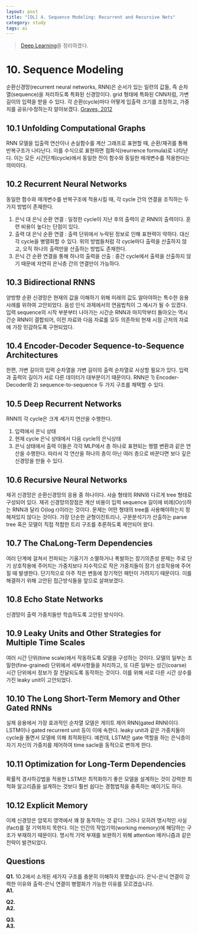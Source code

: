 ```yaml
---
layout: post
title: "[DL] 4. Sequence Modeling: Recurrent and Recursive Nets"
category: study
tags: ai
---
```


> [Deep Learning]을 정리하겠다.

# 10. Sequence Modeling

순환신경망(recurrent neural networks, RNN)은 순서가 있는 일련의 값들, 즉 순차열(sequence)을 처리하도록 특화된 신경망이다. grid 형태에 특화된 CNN처럼, 가변 길이의 입력을 받을 수 있다. 각 순환(cycle)마다 어떻게 입출력 크기를 조정하고, 가중치를 공유/수정하는지 알아보겠다.
[Graves, 2012]

## 10.1 Unfolding Computational Graphs
RNN 모델을 입출력 연산이나 손실함수를 계산 그래프로 표현할 때, 순환/재귀를 통해 반복구조가 나타난다. 이를 수식으로 표현하면 점화식(reurrence formula)로 나타난다.
이는 모든 시간단계(cycle)에서 동일한 전이 함수와 동일한 매개변수를 적용한다는 의미이다.

## 10.2 Recurrent Neural Networks
동일한 함수와 매개변수를 반복구조에 적용시킬 때, 각 cycle 간의 연결을 조직하는 두가지 방법이 존재한다.
1) 은닉 대 은닉 순환 연결 : 일정한 cycle이 지난 후의 출력이 곧 RNN의 출력이다. 훈련 비용이 높다는 단점이 있다.
2) 출력 대 은닉 순환 연결 : 출력 단위에서 누락된 정보로 인해 표현력이 약하다. 대신 각 cycle을 병렬화할 수 있다.
위의 방법들처럼 각 cycle마다 출력을 산출하지 않고, 오직 하나의 출력만을 산출하는 방법도 존재한다.
3) 은닉 간 순환 연결을 통해 하나의 출력을 산출 : 중간 cycle에서 출력을 산출하지 않기 때문에 자연히 은닉층 간의 연결만이 가능하다.

## 10.3 Bidirectional RNNS
양방향 순환 신경망은 현재의 값을 이해하기 위해 미래의 값도 알아야하는 특수한 응용 사례를 위하여 고안되었다. 음성 인식 과제에서의 연음법칙이 그 예시가 될 수 있겠다.
입력 sequence의 시작 부분부터 나아가는 시간순 RNN과 마지막부터 돌아오는 역시간순 RNN이 결합되어, 이전 자료와 다음 자료를 모두 의존하되 현재 시점 근처의 자료에 가장 민감하도록 구현되었다.


## 10.4 Encoder-Decoder Sequence-to-Sequence Architectures
한편, 가변 길이의 입력 순차열을 가변 길이의 출력 순차열로 사상할 필요가 있다. 입력과 출력의 길이가 서로 다른 데이터가 대부분이기 때문이다.
RNN은 1) Encoder-Decoder와 2) sequence-to-sequence 두 가지 구조를 채택할 수 있다.

## 10.5 Deep Recurrent Networks
RNN의 각 cycle은 크게 세가지 연산을 수행한다.
1) 입력에서 은닉 상태
2) 현재 cycle 은닉 상태에서 다음 cycle의 은닉상태
3) 은닉 상태에서 출력
이들은 각각 MLP에서 층 하나로 표현되는 행렬 변환과 같은 연산을 수행한다. 따라서 각 연산을 하나의 층이 아닌 여러 층으로 바꾼다면 보다 깊은 신경망을 만들 수 있다.

## 10.6 Recursive Neural Networks
재귀 신경망은 순환신경망의 응용 중 하나이다. 사슬 형태의 RNN와 다르게 tree 형태로 구성되어 있다.
재귀 신경망의장점은 계산 비용이 입력 sequence 길이에 비례(O(r))하는 RNN과 달리 O(log r)이라는 것이다.
문제는 어떤 형태의 tree를 사용해야하는지 정해져있지 않다는 것이다.
가장 단순한 균형이진트리나, 구문분석기가 산출하는 parse tree 혹은 모델이 직접 적합한 트리 구조를 추론하도록 제안되어 왔다.

## 10.7 The ChaLong-Term Dependencies
여러 단계에 걸쳐서 전파되는 기울기가 소멸하거나 폭발하는 장기의존성 문제는 주로 단기 상호작용에 주어지는 가중치보다 지수적으로 작은 가중치들이 장기 상호작용에 주어질 때 발생한다.
단기적으로 아주 작은 변동에 장기적인 패턴이 가려지기 때문이다.
이를 해결하기 위해 고안된 접근방식들을 앞으로 살펴보겠다.

## 10.8 Echo State Networks
신경망이 출력 가중치들만 학습하도록 고안된 방식이다. 


## 10.9 Leaky Units and Other Strategies for Multiple Time Scales
여러 시간 단위(time scale)에서 작동하도록 모델을 구성하는 것이다.
모델의 일부는 조밀한(fine-grained) 단위에서 세부사항들을 처리하고, 또 다른 일부는 성긴(coarse) 시간 단위에서 정보가 잘 전달되도록 동작하는 것이다.
이를 위해 서로 다른 시간 상수를 가진 leaky unit이 고안되었다.

## 10.10 The Long Short-Term Memory and Other Gated RNNs
실제 응용에서 가장 효과적인 순차열 모델은 게이트 제어 RNN(gated RNN)이다. LSTM이나 gated recurrent unit 등이 이에 속한다.
leaky unit과 같은 가중치들이 cycle을 돌면서 모델에 의해 최적화된다.
예컨데, LSTM은 gate 역할을 하는 은닉층이 자기 자신의 가중치를 제어하여 time sacle을 동적으로 변하게 한다. 

## 10.11 Optimization for Long-Term Dependencies
확률적 경사하강법을 적용한 LSTM은 최적화하기 좋은 모델을 설계하는 것이 강력한 최적화 알고리즘을 설계하는 것보다 훨씬 쉽다는 경험법칙을 충족하는 예이기도 하다.

## 10.12 Explicit Memory
이제 신경망은 암묵지 영역에서 꽤 잘 동작하는 것 같다. 그러나 오히려 명시적인 사실(fact)를 잘 기억하지 목한다. 이는 인간의 작업기억(working memory)에 해당하는 구조가 부재하기 때문이다.
명시적 기억 부재를 보완하기 위해 attention 매커니즘과 같은 전략이 발견되었다.

## Questions
**Q1.** 10.2에서 소개된 세가지 구조를 충분히 이해하지 못했습니다. 은닉-은닉 연결이 강력한 이유와 출력-은닉 연결이 병렬화가 가능한 이유를 모르겠습니다.<br>
**A1.** 

**Q2.**  <br> 
**A2.** 

**Q3.**   <br>
**A3.**




<!-- Links -->
[Deep Learning]: https://github.com/baejaeho18/MyLibrary/blob/main/Machine%20Learning/deeplearningbook.pdf
[Graves, 2012]: https://www.cs.toronto.edu/~graves/preprint.pdf